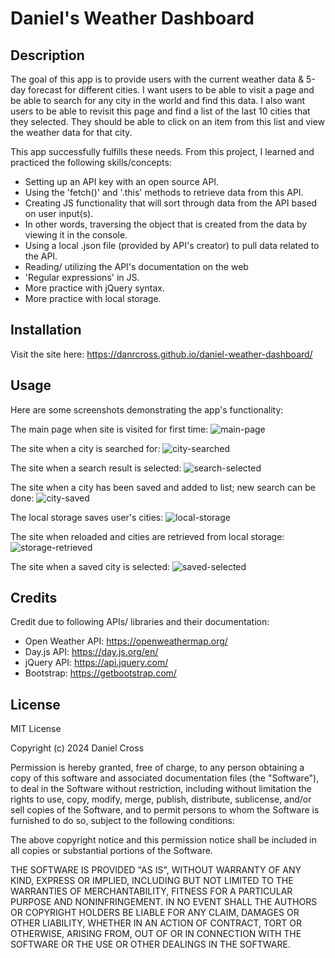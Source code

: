 # Daniel's Weather Dashboard

## Description

The goal of this app is to provide users with the current weather data & 5-day forecast for different cities. I want users to be able to visit a page and be able to search for any city in the world and find this data. I also want users to be able to revisit this page and find a list of the last 10 cities that they selected. They should be able to click on an item from this list and view the weather data for that city.

This app successfully fulfills these needs. From this project, I learned and practiced the following skills/concepts:

- Setting up an API key with an open source API.
- Using the 'fetch()' and '.this' methods to retrieve data from this API.
- Creating JS functionality that will sort through data from the API based on user input(s).
- In other words, traversing the object that is created from the data by viewing it in the console.
- Using a local .json file (provided by API's creator) to pull data related to the API.
- Reading/ utilizing the API's documentation on the web
- 'Regular expressions' in JS.
- More practice with jQuery syntax.
- More practice with local storage.

## Installation

Visit the site here: https://danrcross.github.io/daniel-weather-dashboard/

## Usage

Here are some screenshots demonstrating the app's functionality:


The main page when site is visited for first time:
![main-page](/assets/screenshots/main-page.png)

The site when a city is searched for:
![city-searched](/assets/screenshots/city-searched.png)

The site when a search result is selected:
![search-selected](/assets/screenshots/search-selected.png)

The site when a city has been saved and added to list; new search can be done:
![city-saved](/assets/screenshots/city-saved.png)

The local storage saves user's cities:
![local-storage](/assets/screenshots/local-storage.png)

The site when reloaded and cities are retrieved from local storage:
![storage-retrieved](/assets/screenshots/main-page.png)

The site when a saved city is selected:
![saved-selected](/assets/screenshots/saved-selected.png)



## Credits

Credit due to following APIs/ libraries and their documentation:

- Open Weather API: https://openweathermap.org/
- Day.js API: https://day.js.org/en/
- jQuery API: https://api.jquery.com/
- Bootstrap: https://getbootstrap.com/

## License

MIT License

Copyright (c) 2024 Daniel Cross

Permission is hereby granted, free of charge, to any person obtaining a copy
of this software and associated documentation files (the "Software"), to deal
in the Software without restriction, including without limitation the rights
to use, copy, modify, merge, publish, distribute, sublicense, and/or sell
copies of the Software, and to permit persons to whom the Software is
furnished to do so, subject to the following conditions:

The above copyright notice and this permission notice shall be included in all
copies or substantial portions of the Software.

THE SOFTWARE IS PROVIDED "AS IS", WITHOUT WARRANTY OF ANY KIND, EXPRESS OR
IMPLIED, INCLUDING BUT NOT LIMITED TO THE WARRANTIES OF MERCHANTABILITY,
FITNESS FOR A PARTICULAR PURPOSE AND NONINFRINGEMENT. IN NO EVENT SHALL THE
AUTHORS OR COPYRIGHT HOLDERS BE LIABLE FOR ANY CLAIM, DAMAGES OR OTHER
LIABILITY, WHETHER IN AN ACTION OF CONTRACT, TORT OR OTHERWISE, ARISING FROM,
OUT OF OR IN CONNECTION WITH THE SOFTWARE OR THE USE OR OTHER DEALINGS IN THE
SOFTWARE.
